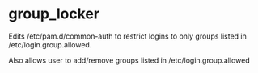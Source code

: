 # group_locker

Edits /etc/pam.d/common-auth to restrict logins to only groups listed in /etc/login.group.allowed.

Also allows user to add/remove groups listed in /etc/login.group.allowed
